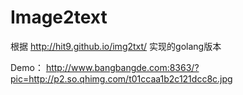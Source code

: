 # Image2text

根据 http://hit9.github.io/img2txt/ 实现的golang版本

Demo： http://www.bangbangde.com:8363/?pic=http://p2.so.qhimg.com/t01ccaa1b2c121dcc8c.jpg


